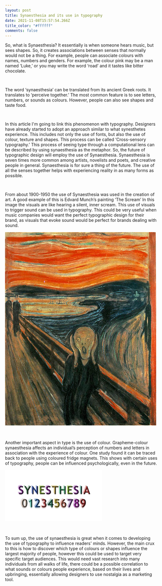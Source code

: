 ```yaml
---
layout: post
title: Synaesthesia and its use in typography
date: 2021-11-08T15:57:54.266Z
title_color: "#ffffff"
comments: false
---
```

So, what is Synaesthesia? It essentially is when someone hears music, but sees shapes. So, it creates associations between senses that normally would not be a thing. For example, people can associate colours with names, numbers and genders. For example, the colour pink may be a man named ‘Luke,’ or you may write the word ‘road’ and it tastes like bitter chocolate. 

 

The word ‘synaesthesia’ can be translated from its ancient Greek roots. It translates to ‘perceive together.’ The most common feature is to see letters, numbers, or sounds as colours. However, people can also see shapes and taste food.

 

In this article I'm going to link this phenomenon with typography. Designers have already started to adopt an approach similar to what synesthetes experience. This includes not only the use of fonts, but also the use of colour, texture and shapes. This process can be called ‘Cross-sensory typography.’ This process of seeing type through a computational lens can be described by using synaesthesia as the metaphor. So, the future of typographic design will employ the use of Synaesthesia. Synaesthesia is seven times more common among artists, novelists and poets, and creative people in general. Synaesthesia is for sure a thing of the future. The use of all the senses together helps with experiencing reality in as many forms as possible. 

 

From about 1900-1950 the use of Synaesthesia was used in the creation of art. A good example of this is Edvard Munch’s painting ‘The Scream’ In this image the visuals are like hearing a silent, inner scream. This use of visuals to trigger sound can be used in typography. This could be very useful when music companies would want the perfect typographic design for their brand, as visuals that evoke sound would be perfect for brands dealing with sound.

![The Scream](../uploads/thescream.jpg)

 

Another important aspect in type is the use of colour. Grapheme-colour synaesthesia affects an individual’s perception of numbers and letters in association with the experience of colour. One study found it can be traced back to people using coloured fridge magnets. This shows with certain uses of typography, people can be influenced psychologically, even in the future.

![](../uploads/synestheticwiki.png)

 

To sum up, the use of synaesthesia is great when it comes to developing the use of typography to influence readers' minds. However, the main crux to this is how to discover which type of colours or shapes influence the largest majority of people, however this could be used to target very specific target audiences. This would need vast research into many individuals from all walks of life, there could be a possible correlation to what sounds or colours people experience, based on their lives and upbringing, essentially allowing designers to use nostalgia as a marketing tool.